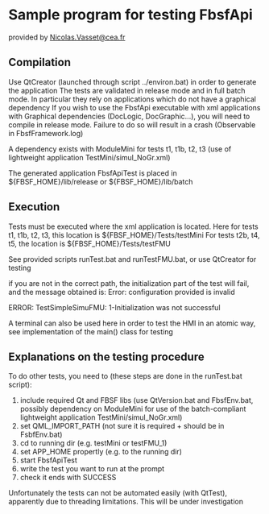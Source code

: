 # Sample program for testing FbsfApi
provided by Nicolas.Vasset@cea.fr

## Compilation

Use QtCreator (launched through script ../environ.bat) in order to generate the application
The tests are validated in release mode and in full batch mode.
In particular they rely on applications which do not have a graphical dependency
If you wish to use the FbsfApi executable with xml applications with Graphical dependencies (DocLogic, DocGraphic...), 
you will need to compile in release mode. Failure to do so will result in a crash (Observable in FbsfFramework.log)

A dependency exists with ModuleMini for tests t1, t1b, t2, t3 (use of lightweight application TestMini/simul_NoGr.xml)

The generated application FbsfApiTest is placed in ${FBSF_HOME}/lib/release or ${FBSF_HOME}/lib/batch 

## Execution
Tests must be executed where the xml application is located.
Here for tests t1, t1b, t2, t3, this location is \${FBSF_HOME}/Tests/testMini
For tests t2b, t4, t5, the location is  ${FBSF_HOME}/Tests/testFMU

See provided scripts runTest.bat and runTestFMU.bat, or use QtCreator for testing

if you are not in the correct path, the initialization part of the test will fail, and the message obtained is:
Error: configuration provided is invalid

ERROR: TestSimpleSimuFMU: 1-Initialization was not successful 

A terminal can also be used here in order to test the HMI in an atomic way, see implementation of the main() class for testing

## Explanations on the testing procedure

To do other tests, you need to (these steps are done in the runTest.bat script):
1. include required Qt and FBSF libs (use QtVersion.bat and FbsfEnv.bat, possibly dependency on ModuleMini for use of the 
batch-compliant lightweight application TestMini/simul_NoGr.xml)
2. set QML_IMPORT_PATH (not sure it is required + should be in FsbfEnv.bat)
3. cd to running dir (e.g. testMini or testFMU_1)
4. set APP_HOME propertly (e.g. to the running dir)
5. start FbsfApiTest
6. write the test you want to run at the prompt
7. check it ends with SUCCESS

Unfortunately the tests can not be automated easily (with QtTest), apparently due 
to threading limitations. This will be under investigation